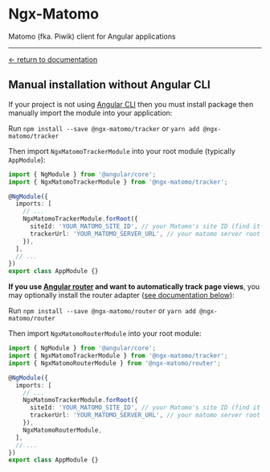 # Ngx-Matomo

Matomo (fka. Piwik) client for Angular applications

---

[← return to documentation](../README.md)

## Manual installation without Angular CLI

If your project is not using [Angular CLI](https://angular.io/cli/add) then you must install package then manually
import the module into your application:

Run `npm install --save @ngx-matomo/tracker` or `yarn add @ngx-matomo/tracker`

Then import `NgxMatomoTrackerModule` into your root module (typically `AppModule`):

```typescript
import { NgModule } from '@angular/core';
import { NgxMatomoTrackerModule } from '@ngx-matomo/tracker';

@NgModule({
  imports: [
    // ...
    NgxMatomoTrackerModule.forRoot({
      siteId: 'YOUR_MATOMO_SITE_ID', // your Matomo's site ID (find it in your Matomo's settings)
      trackerUrl: 'YOUR_MATOMO_SERVER_URL', // your matomo server root url
    }),
  ],
  // ...
})
export class AppModule {}
```

**If you use [Angular router](https://angular.io/guide/router) and want to automatically track page views**, you may
optionally install the router adapter
([see documentation below](#tracking-page-views-with-angular-router)):

Run `npm install --save @ngx-matomo/router` or `yarn add @ngx-matomo/router`

Then import `NgxMatomoRouterModule` into your root module:

```typescript
import { NgModule } from '@angular/core';
import { NgxMatomoTrackerModule } from '@ngx-matomo/tracker';
import { NgxMatomoRouterModule } from '@ngx-matomo/router';

@NgModule({
  imports: [
    // ...
    NgxMatomoTrackerModule.forRoot({
      siteId: 'YOUR_MATOMO_SITE_ID', // your Matomo's site ID (find it in your Matomo's settings)
      trackerUrl: 'YOUR_MATOMO_SERVER_URL', // your matomo server root url
    }),
    NgxMatomoRouterModule,
  ],
  // ...
})
export class AppModule {}
```
